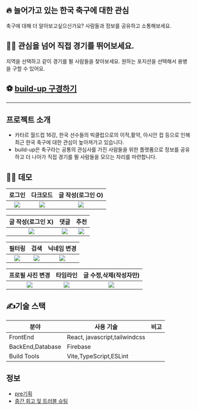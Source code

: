 ## 🔥 늘어가고 있는 한국 축구에 대한 관심

축구에 대해 더 알아보고싶으신가요?
사람들과 정보를 공유하고 소통해보세요.

## 🙋‍♂️ 관심을 넘어 직접 경기를 뛰어보세요.

지역을 선택하고 같이 경기를 뛸 사람들을 찾아보세요.
원하는 포지션을 선택해서 용병을 구할 수 있어요.

## ⚽ [build-up 구경하기](https://build-up-4925c.web.app/free)

---

## 프로젝트 소개

- 카타르 월드컵 16강, 한국 선수들의 빅클럽으로의 이적,활약, 아시안 컵 등으로 인해 최근 한국 축구에 대한 관심이 높아져가고 있습니다.
- build-up은 축구라는 공통의 관심사를 가진 사람들을 위한 플랫폼으로 정보를 공유하고 더 나아가 직접 경기를 뛸 사람들을 모으는 자리를 마련합니다.

## 🤹‍♀️ 데모

|                                                 로그인                                                  |                                                다크모드                                                 |                                            글 작성(로그인 O)                                            |
| :-----------------------------------------------------------------------------------------------------: | :-----------------------------------------------------------------------------------------------------: | :-----------------------------------------------------------------------------------------------------: |
| <img src='https://github.com/DxxxHxx/build-up/assets/111565040/699b11ba-5cf9-47e4-b534-77165d234639'  /> | <img src='https://github.com/DxxxHxx/build-up/assets/111565040/c8e48610-4886-498e-92c5-bb087a4ce6e7'  /> | <img src='https://github.com/DxxxHxx/build-up/assets/111565040/67c47c4d-f51b-44c4-afbd-f10acdde6766'  /> |

|                                            글 작성(로그인 X)                                            |                                                  댓글                                                   |                                                  추천                                                   |
| :-----------------------------------------------------------------------------------------------------: | :-----------------------------------------------------------------------------------------------------: | :-----------------------------------------------------------------------------------------------------: |
| <img src='https://github.com/DxxxHxx/build-up/assets/111565040/510b8e5d-5069-4d41-9d07-f0ec7e98460b'  /> | <img src='https://github.com/DxxxHxx/build-up/assets/111565040/3079a45f-b5e3-4744-9734-3aed19782377'  /> | <img src='https://github.com/DxxxHxx/build-up/assets/111565040/eb270195-92ee-49b7-8b90-a48205730cbb'  /> |

|                                                 필터링                                                  |                                                  검색                                                   |                                               닉네임 변경                                               |
| :-----------------------------------------------------------------------------------------------------: | :-----------------------------------------------------------------------------------------------------: | :-----------------------------------------------------------------------------------------------------: |
| <img src='https://github.com/DxxxHxx/build-up/assets/111565040/41e28f3e-8882-4ddb-a01c-6d07729ce1b8'  /> | <img src='https://github.com/DxxxHxx/build-up/assets/111565040/a8431f07-f94b-4118-8e44-d186d5456b86'  /> | <img src='https://github.com/DxxxHxx/build-up/assets/111565040/bb74ba7e-14f4-4afd-8b08-c9304b8023a5'  /> |

|                                            프로필 사진 변경                                             |                                                타임라인                                                 |                                         글 수정,삭제(작성자만)                                          |
| :-----------------------------------------------------------------------------------------------------: | :-----------------------------------------------------------------------------------------------------: | :-----------------------------------------------------------------------------------------------------: |
| <img src='https://github.com/DxxxHxx/build-up/assets/111565040/b286ff0c-01e8-4610-86ba-d927fde41e0a'  /> | <img src='https://github.com/DxxxHxx/build-up/assets/111565040/3d57e8d1-3f8a-4879-b0a3-0cac22a36fd9'  /> | <img src='https://github.com/DxxxHxx/build-up/assets/111565040/bac0079e-79a5-4521-8d08-9139da20c137'  /> |

## ✍️기술 스택

| 분야             | 사용 기술                     | 비고 |
| ---------------- | ----------------------------- | ---- |
| FrontEnd         | React, javascript,tailwindcss |
| BackEnd,Database | Firebase                      |
| Build Tools      | Vite,TypeScript,ESLint        |

## 정보

- [pre기획](https://daffy-check-36e.notion.site/Pre-4955428bc8f442a6a09124d81e0f0dd9?pvs=4)
- [중간 회고 및 트러블 슈팅](https://daffy-check-36e.notion.site/708a07101e7f440baf6185846ffc14ca)
